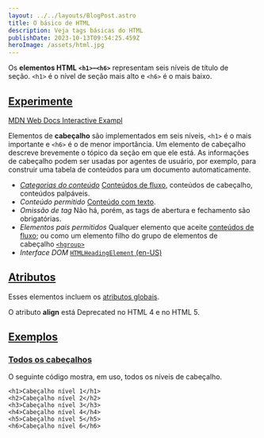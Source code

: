 ```yaml
---
layout: ../../layouts/BlogPost.astro
title: O básico de HTML
description: Veja tags básicas do HTML
publishDate: 2023-10-13T09:54:25.459Z
heroImage: /assets/html.jpg
---
```

Os **elementos HTML** **`<h1>`–`<h6>`** representam seis níveis de título de seção. `<h1>` é o nível de seção mais alto e `<h6>` é o mais baixo.

## [Experimente](https://developer.mozilla.org/pt-BR/docs/Web/HTML/Element/Heading_Elements#experimente)

[MDN Web Docs Interactive Exampl](https://interactive-examples.mdn.mozilla.net/pages/tabbed/h1-h6.html)

Elementos de **cabeçalho** são implementados em seis níveis, `<h1>` é o mais importante e `<h6>` é o de menor importância. Um elemento de cabeçalho descreve brevemente o tópico da seção em que ele está. As informações de cabeçalho podem ser usadas por agentes de usuário, por exemplo, para construir uma tabela de conteúdos para um documento automaticamente.

* *[Categorias do conteúdo](https://developer.mozilla.org/pt-BR/docs/Web/HTML/Content_categories)* [Conteúdos de fluxo](https://developer.mozilla.org/pt-BR/docs/Web/HTML/Content_categories#flow_content), conteúdos de cabeçalho, conteúdos palpáveis.
* *Conteúdo permitido* [Conteúdo com texto](https://developer.mozilla.org/pt-BR/docs/Web/HTML/Content_categories#phrasing_content).
* *Omissão de tag* Não há, porém, as tags de abertura e fechamento são obrigatórias.
* *Elementos pais permitidos* Qualquer elemento que aceite [conteúdos de fluxo](https://developer.mozilla.org/pt-BR/docs/Web/HTML/Content_categories#flow_content); ou como um elemento filho do grupo de elementos de cabeçalho [`<hgroup>`](https://developer.mozilla.org/pt-BR/docs/Web/HTML/Element/hgroup)
* *Interface DOM* [`HTMLHeadingElement` (en-US)](https://developer.mozilla.org/en-US/docs/Web/API/HTMLHeadingElement "Currently only available in English (US)")

## [Atributos](https://developer.mozilla.org/pt-BR/docs/Web/HTML/Element/Heading_Elements#atributos)

Esses elementos incluem os [atributos globais](https://developer.mozilla.org/pt-BR/docs/Web/HTML/Global_attributes).

O atributo **align** está Deprecated no HTML 4 e no HTML 5.

## [Exemplos](https://developer.mozilla.org/pt-BR/docs/Web/HTML/Element/Heading_Elements#exemplos)

### [Todos os cabeçalhos](https://developer.mozilla.org/pt-BR/docs/Web/HTML/Element/Heading_Elements#todos_os_cabe%C3%A7alhos)

O seguinte código mostra, em uso, todos os níveis de cabeçalho.

```
<h1>Cabeçalho nível 1</h1>
<h2>Cabeçalho nível 2</h2>
<h3>Cabeçalho nível 3</h3>
<h4>Cabeçalho nível 4</h4>
<h5>Cabeçalho nível 5</h5>
<h6>Cabeçalho nível 6</h6>
```